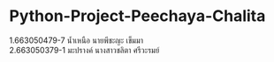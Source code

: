 # Python-Project-Peechaya-Chalita
1.663050479-7	น้ำเหนือ	นายพีชะญะ เข็มมา  
2.663050379-1	มะปรางค์	นางสาวชลิตา ศรีวะรมย์
